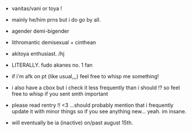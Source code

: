 - vanitas/vani or toya !
- mainly he/him prns but i do go by all.
- agender demi-bigender
- lithromantic demisexual + cinthean
- akitoya enthusiast. /hj
- LITERALLY. fudo akanes no. 1 fan
 
- if i'm afk on pt (like usual,,,) feel free to whisp me something!
- i also have a cbox but i check it less frequently than i should !? so feel free to whisp if you sent smth important
- please read rentry !! <3 ...should probably mention that i frequently update it with minor things so if you see anything new... yeah. im insane.
- will eventually be ia (inactive) on/past august 15th.
